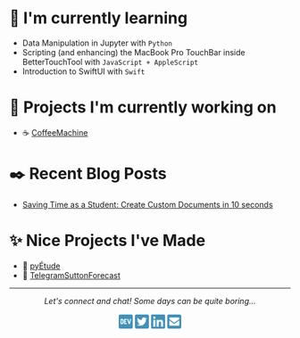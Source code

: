 # :school_satchel: I'm currently learning

- Data Manipulation in Jupyter with `Python`
- Scripting (and enhancing) the MacBook Pro TouchBar inside BetterTouchTool with `JavaScript + AppleScript`
- Introduction to SwiftUI with `Swift`

# :hammer: Projects I'm currently working on

- :coffee: [CoffeeMachine](https://github.com/BourgonLaurent/CoffeeMachine)

# :black_nib: Recent Blog Posts

- [Saving Time as a Student: Create Custom Documents in 10 seconds](https://dev.to/bourgonlaurent/saving-time-as-a-student-create-custom-documents-in-10-seconds-4hea)

# :sparkles: Nice Projects I've Made

- :notebook_with_decorative_cover: [pyÉtude](https://github.com/BourgonLaurent/pyEtude)
- :ski: [TelegramSuttonForecast](https://github.com/BourgonLaurent/pyEtude)

---

<footer>
    <p align="center">
    <i>Let's connect and chat! Some days can be quite boring...</i>
        <p align="center">
            <a href="https://dev.to/bourgonlaurent" alt="DEV"><img src="https://raw.githubusercontent.com/BourgonLaurent/BourgonLaurent/master/dev.svg" width="5%"></a>
            <a href="https://twitter.com/BourgonLau" alt="Twitter"><img src="https://raw.githubusercontent.com/BourgonLaurent/BourgonLaurent/master/twitter-square.svg" width="5%"></a>
            <a href="https://www.linkedin.com/in/bourgonlaurent/" alt="Linkedin"><img src="https://raw.githubusercontent.com/BourgonLaurent/BourgonLaurent/master/linkedin.svg" width="5%"></a>
            <a href="mailto:laurent.bourgon@outlook.com" alt="Contact me"><img src="https://raw.githubusercontent.com/BourgonLaurent/BourgonLaurent/master/envelope-square.svg" width="5%"></a>
        </p>
    </p>
</footer>

<!--
**BourgonLaurent/BourgonLaurent** is a ✨ _special_ ✨ repository because its `README.md` (this file) appears on your GitHub profile.

Here are some ideas to get you started:

- 🔭 I’m currently working on ...
- 🌱 I’m currently learning ...
- 👯 I’m looking to collaborate on ...
- 🤔 I’m looking for help with ...
- 💬 Ask me about ...
- 📫 How to reach me: ...
- 😄 Pronouns: ...
- ⚡ Fun fact: ...
-->
